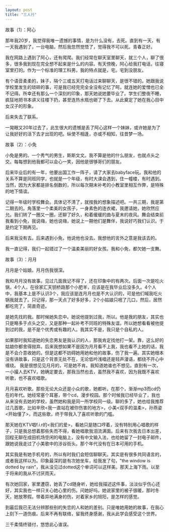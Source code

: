 ```yaml
---
layout: post
title: "三人行"
---
```

故事（1）：阿心

那年我20岁，我觉得我唯一遗憾的事情，是为什么没有，去死。直到有一天，有一天我遇到了，一台电脑，然后我忽然觉悟了，觉得我不可以死。青春正好。

我在网路上遇到了阿心，还有爬爬。我们经常在聊天室里聊天，就三个人，聊了很多，很多我到现在完全想不起来是什么的内容。有天傍晚，阿心给我打电话，往寝室里打的。作为一个标准的理工科男，我的特点就是，宅。宅到没朋友。

有个语音柔柔的，妹子，隔个三或五天打电话过来聊聊天，是很不错的。她跟我说学校里发生的琐碎的事，可是我已经完完全全没有记忆了呵，就连她的爱憎也已全不记得。所幸还有那么一个深刻的印象，那天她说她要毕业了。学生们整夜不睡，疯狂地把书本讲义往楼下扔，甚至连热水瓶也砸了下去。从此奠定了她在我心目中女汉子的形象。

后来失去了联系。

一晃眼又20年过去了，此生很大的遗憾是丢了阿心这样一个妹妹，或许她是为了让我好好的活下去才出现的吧。纵使不相逢，亦或不相知，往昔梦一场。

故事（2）：小免

小免是男的。一个秀气的男生，斯斯文文。我不算是他的什么朋友，也就点头之交。每每想到他我都可以会心一笑，因他是很够哥们的朋友。

后来毕业后的有一年，他要出国工作一阵子，请了大家去babyface玩。我和他的关系不算是同班同学，也就是一个年级，有时大课会遇到，住一幢楼，有时遇到。当然，因为大家都是排名倒数的，所以每次期末补考的小教室里相互作弊，是特殊的地下情谊。

记得一年级时学校舞会。具体记不清了，就按我的想象描述吧。一共三期，我是第二期去的。角落里一个柔美的女孩子，一身素色的连衣裙，我邀请她，她欣然应允。我们转了一圈又一圈，还聊了好久，和着缓缓的曲与夏末的夜风。舞会结束前我看到小免，我说嗨，她也说嗨，她说上一期他们是舞伴，我说好巧我们认识。于是约定下期再见。

后来我没有去。后来遇到小免，他说他也没去。我想他的言外之意是我该去的。

我一直记得，我们一起错过了一个温柔美丽的好女孩。我和小免，都欠她一支舞。

故事（3）：月月

月月是个姑娘。月月伤我很深。

我和月月没有故事。见过几面我记不得了，还在印象中的有两次。后面一次是吃火锅，4个人，在徐家汇天钥桥路那个小肥羊，应该是在我毕业后没多久。4个人中，我基本上是不认识3个，我应该是连月月也是不大认识的，可是他们喊我吃火锅我就去了。只记得，那一天点了好多好多，2个小姑娘只呡了几口，然后，居然都吃完了，简直奇迹。

是她先找的我。那时候她失恋中。她说他提到过我，所以。他是我的朋友，其实也只是略多于点头之交，又是那种一起补考不同班的特殊友谊。所以她想看看被他提到过的我，是不是个优秀或有趣的人。我其实不是，我只是个自私的人。

如果那时我知道她的失恋男友是我认识的人，那我肯定找他打一架。靠，这么好的姑娘你都舍得抛弃。后来我想如果不是因为月月看不上我，我也看不上她的话，我是不会介意收她的。但是这都不妨碍她用她和他的故事，伤了我一遍。其实她根本没有讲故事，只是这个背景无处不在，无论低吟浅唱还是轻声漫语，都绕不开心中缠绕。
我是很想见见月月的，可是她不肯。我知道她谁也不想见。直到有一次，一小撮人去KTV，她确定要去，那我当然也去，虽然我不喜欢，因为我既不喜欢听歌，也不喜欢唱歌。

月月喜欢听歌。那些无论大众还是小众的歌，她都听。在那个，渐渐mp3而cd仍在的年代。她经常塞个耳塞，带个cd，漫步校园。那个时候我已经毕业了，我也从来没有去她的学校，虽然她和我是同一所学校同一级。聊的多了，她也给我推荐过几首歌，比如辛欣<我一直站在被你伤害的地方>，小美<双手的温柔>，孙燕姿<开始懂了>，而这些歌，终于带我入了喜欢听歌的门槛。

那天她在KTV唱f.i.r的<我们的爱>，看她只是随口哼着，没有特别用心唱歌的样子，只是我总想着那些失而不得，看她唱歌我泪流满面。后来有次我去日本出差，回程无聊在成田机场空闲的电脑上，没有中文输入法，也给她留了一封电子邮件，跟她说我走过了小美歌中的涉谷街头。那个年代没有在日本可用的手机。

其实我是有她手机号的，所以有时我们会短信聊聊天。其实是有很多共同语言的，或者我这样以为。印象最深的是有次她坐车，给我发了句，"the window is dotted by rain"，我从没见过dotted这个单词可以这样美。那天上海下雨。以至于将来的我从不讨厌雨天。

有次她回家，家里遭窃，她丢了cd随身听，她给我描述这件事，淡淡似乎伤心还好，其实我也一样只关心她心里的伤。问她好吗，她说家里的被子很暖，那时冬天，她放寒假。带着异地满身的伤，对着家乡的旭阳，是怎样的感觉。

到最后我已无法分辨那些别的失恋的人和她的差别。只是唯她用她的故事，在我心上刻下一道伤痕。后来不再有联络，留我终身感谢，我从此学会感受这个世界。

三千柔情终错付，悠悠此心谁误。
